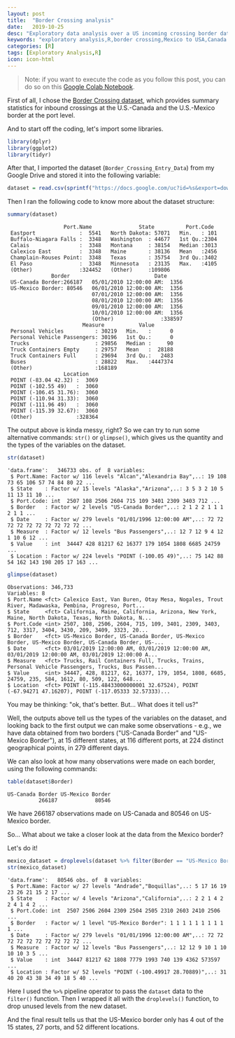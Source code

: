```yaml
---
layout: post
title:  "Border Crossing analysis"
date:   2019-10-25
desc: "Exploratory data analysis over a US incoming crossing border dataset"
keywords: "exploratory analysis,R,border crossing,Mexico to USA,Canada to USA"
categories: [R]
tags: [Exploratory Analysis,R]
icon: icon-html
---
```


> Note: if you want to execute the code as you follow this post, you can do so on this [Google Colab Notebook](https://colab.research.google.com/drive/1XIS1_3Vr6MOC1PXCVa9Bz9xbwO8e-uEb).

First of all, I chose the [Border Crossing dataset](https://www.kaggle.com/akhilv11/border-crossing-entry-data), which provides summary statistics for inbound crossings at the U.S.-Canada and the U.S.-Mexico border at the port level.

And to start off the coding, let's import some libraries.

```R
library(dplyr)
library(ggplot2)
library(tidyr)
```

After that, I imported the dataset (`Border_Crossing_Entry_Data`) from my Google Drive and stored it into the following variable:

```R
dataset = read.csv(sprintf("https://docs.google.com/uc?id=%s&export=download", "1Xmdgj4VA9VMtS_yn3jgYHjMcArI-T_Xr"))
```

Then I ran the following code to know more about the dataset structure:

```R
summary(dataset)
```
>
```
                  Port.Name               State          Port.Code   
 Eastport              :  5541   North Dakota: 57071   Min.   : 101  
 Buffalo-Niagara Falls :  3348   Washington  : 44677   1st Qu.:2304  
 Calais                :  3348   Montana     : 38154   Median :3013  
 Calexico East         :  3348   Maine       : 38136   Mean   :2456  
 Champlain-Rouses Point:  3348   Texas       : 35754   3rd Qu.:3402  
 El Paso               :  3348   Minnesota   : 23135   Max.   :4105  
 (Other)               :324452   (Other)     :109806                 
              Border                           Date       
 US-Canada Border:266187   05/01/2010 12:00:00 AM:  1356  
 US-Mexico Border: 80546   06/01/2010 12:00:00 AM:  1356  
                           07/01/2010 12:00:00 AM:  1356  
                           08/01/2010 12:00:00 AM:  1356  
                           09/01/2010 12:00:00 AM:  1356  
                           10/01/2010 12:00:00 AM:  1356  
                           (Other)               :338597  
                        Measure           Value        
 Personal Vehicles          : 30219   Min.   :      0  
 Personal Vehicle Passengers: 30196   1st Qu.:      0  
 Trucks                     : 29856   Median :     90  
 Truck Containers Empty     : 29757   Mean   :  28188  
 Truck Containers Full      : 29694   3rd Qu.:   2483  
 Buses                      : 28822   Max.   :4447374  
 (Other)                    :168189                    
                  Location     
 POINT (-83.04 42.32) :  3069  
 POINT (-102.55 49)   :  3060  
 POINT (-106.45 31.76):  3060  
 POINT (-110.94 31.33):  3060  
 POINT (-111.96 49)   :  3060  
 POINT (-115.39 32.67):  3060  
 (Other)              :328364  
 ```
 
The output above is kinda messy, right? So we can try to run some alternative commands: `str()` or `glimpse()`, which gives us the quantity and the types of the variables on the dataset.
 
```R
str(dataset)
```
>
```
'data.frame':	346733 obs. of  8 variables:
 $ Port.Name: Factor w/ 116 levels "Alcan","Alexandria Bay",..: 19 108 73 65 106 57 74 84 80 22 ...
 $ State    : Factor w/ 15 levels "Alaska","Arizona",..: 3 5 3 2 10 5 11 13 11 10 ...
 $ Port.Code: int  2507 108 2506 2604 715 109 3401 2309 3403 712 ...
 $ Border   : Factor w/ 2 levels "US-Canada Border",..: 2 1 2 2 1 1 1 2 1 1 ...
 $ Date     : Factor w/ 279 levels "01/01/1996 12:00:00 AM",..: 72 72 72 72 72 72 72 72 72 72 ...
 $ Measure  : Factor w/ 12 levels "Bus Passengers",..: 12 7 12 9 4 12 1 10 6 12 ...
 $ Value    : int  34447 428 81217 62 16377 179 1054 1808 6685 24759 ...
 $ Location : Factor w/ 224 levels "POINT (-100.05 49)",..: 75 142 88 54 162 143 198 205 17 163 ...
```

```R
glimpse(dataset)
```
>
```
Observations: 346,733
Variables: 8
$ Port.Name <fct> Calexico East, Van Buren, Otay Mesa, Nogales, Trout River, Madawaska, Pembina, Progreso, Port...
$ State     <fct> California, Maine, California, Arizona, New York, Maine, North Dakota, Texas, North Dakota, N...
$ Port.Code <int> 2507, 108, 2506, 2604, 715, 109, 3401, 2309, 3403, 712, 3317, 3404, 3430, 209, 3409, 3323, 20...
$ Border    <fct> US-Mexico Border, US-Canada Border, US-Mexico Border, US-Mexico Border, US-Canada Border, US-...
$ Date      <fct> 03/01/2019 12:00:00 AM, 03/01/2019 12:00:00 AM, 03/01/2019 12:00:00 AM, 03/01/2019 12:00:00 A...
$ Measure   <fct> Trucks, Rail Containers Full, Trucks, Trains, Personal Vehicle Passengers, Trucks, Bus Passen...
$ Value     <int> 34447, 428, 81217, 62, 16377, 179, 1054, 1808, 6685, 24759, 235, 584, 1612, 80, 509, 122, 648...
$ Location  <fct> POINT (-115.48433000000001 32.67524), POINT (-67.94271 47.16207), POINT (-117.05333 32.57333)...
```

You may be thinking: "ok, that's better. But... What does it tell us?"

Well, the outputs above tell us the types of the variables on the dataset, and looking back to the first output we can make some observations - e.g., we have data obtained from two borders ("US-Canada Border" and "US-Mexico Border"), at 15 different states, at 116 different ports, at 224 distinct geographical points, in 279 different days.

We can also look at how many observations were made on each border, using the following commands:

 ```R
table(dataset$Border)
```
>
```
US-Canada Border US-Mexico Border 
          266187            80546 
```

We have 266187 observations made on US-Canada and 80546 on US-Mexico border.

So... What about we take a closer look at the data from the Mexico border?

Let's do it!


 ```R
mexico_dataset = droplevels(dataset %>% filter(Border == "US-Mexico Border"))
str(mexico_dataset)
```
>
```
'data.frame':	80546 obs. of  8 variables:
 $ Port.Name: Factor w/ 27 levels "Andrade","Boquillas",..: 5 17 16 19 23 26 21 15 2 17 ...
 $ State    : Factor w/ 4 levels "Arizona","California",..: 2 2 1 4 2 2 4 1 4 2 ...
 $ Port.Code: int  2507 2506 2604 2309 2504 2505 2310 2603 2410 2506 ...
 $ Border   : Factor w/ 1 level "US-Mexico Border": 1 1 1 1 1 1 1 1 1 1 ...
 $ Date     : Factor w/ 279 levels "01/01/1996 12:00:00 AM",..: 72 72 72 72 72 72 72 72 72 72 ...
 $ Measure  : Factor w/ 12 levels "Bus Passengers",..: 12 12 9 10 1 10 10 10 3 5 ...
 $ Value    : int  34447 81217 62 1808 7779 1993 740 139 4362 573597 ...
 $ Location : Factor w/ 52 levels "POINT (-100.49917 28.70889)",..: 31 40 20 43 38 34 49 18 5 40 ...
 ```
 
 Here I used the `%>%` pipeline operator to pass the `dataset` data to the `filter()` function. Then I wrapped it all with the `droplevels()` function, to drop unused levels from the new dataset.
 
 And the final result tells us that the US-Mexico border only has 4 out of the 15 states, 27 ports, and 52 different locations.
